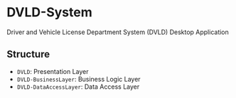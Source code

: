 # DVLD-System
Driver and Vehicle License Department System (DVLD) Desktop Application

## Structure
- `DVLD`: Presentation Layer
- `DVLD-BusinessLayer`: Business Logic Layer
- `DVLD-DataAccessLayer`: Data Access Layer
